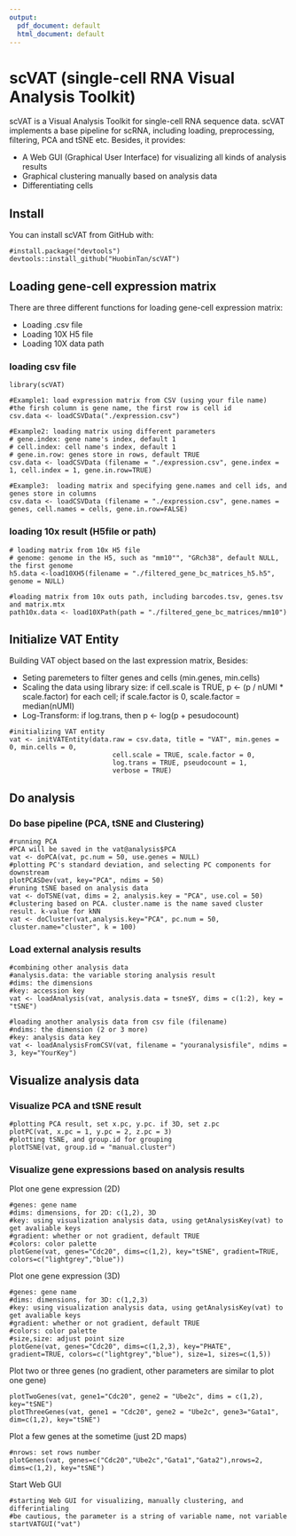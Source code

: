 ```yaml
---
output:
  pdf_document: default
  html_document: default
---
```

# scVAT (single-cell RNA Visual Analysis Toolkit)
scVAT is a Visual Analysis Toolkit for single-cell RNA sequence data. scVAT implements a base pipeline for scRNA, including loading, preprocessing, filtering, PCA and tSNE etc. Besides, it provides:
- A Web GUI (Graphical User Interface) for visualizing all kinds of analysis results
- Graphical clustering manually based on analysis data
- Differentiating cells

## Install
You can install scVAT from GitHub with:
```{r}
#install.package("devtools")
devtools::install_github("HuobinTan/scVAT")
```

## Loading gene-cell expression matrix
There are three different functions for loading gene-cell expression matrix:
- Loading .csv file
- Loading 10X H5 file
- Loading 10X data path

### loading csv file
```{r}
library(scVAT)

#Example1: load expression matrix from CSV (using your file name)
#the firsh column is gene name, the first row is cell id
csv.data <- loadCSVData("./expression.csv")

#Example2: loading matrix using different parameters
# gene.index: gene name's index, default 1
# cell.index: cell name's index, default 1
# gene.in.row: genes store in rows, default TRUE
csv.data <- loadCSVData (filename = "./expression.csv", gene.index = 1, cell.index = 1, gene.in.row=TRUE)

#Example3:  loading matrix and specifying gene.names and cell ids, and genes store in columns
csv.data <- loadCSVData (filename = "./expression.csv", gene.names = genes, cell.names = cells, gene.in.row=FALSE)
```
### loading 10x result (H5file or path)
```{r}
# loading matrix from 10x H5 file
# genome: genome in the H5, such as "mm10"", "GRch38", default NULL, the first genome 
h5.data <-load10XH5(filename = "./filtered_gene_bc_matrices_h5.h5", genome = NULL)

#loading matrix from 10x outs path, including barcodes.tsv, genes.tsv and matrix.mtx
path10x.data <- load10XPath(path = "./filtered_gene_bc_matrices/mm10")
```

## Initialize VAT Entity
Building VAT object based on the last expression matrix, Besides:
- Seting paremeters to filter genes and cells (min.genes, min.cells)
- Scaling the data using library size: if cell.scale is  TRUE, p <- (p / nUMI \* scale.factor) for each cell;  if scale.factor is 0,  scale.factor =  median(nUMI)
- Log-Transform: if log.trans, then p <- log(p + pesudocount)
```{r}
#initializing VAT entity
vat <- initVATEntity(data.raw = csv.data, title = "VAT", min.genes = 0, min.cells = 0,
                          cell.scale = TRUE, scale.factor = 0,
                          log.trans = TRUE, pseudocount = 1,
                          verbose = TRUE)
```

## Do analysis
### Do base pipeline (PCA, tSNE and Clustering)
```{r}
#running PCA
#PCA will be saved in the vat@analysis$PCA
vat <- doPCA(vat, pc.num = 50, use.genes = NULL)
#plotting PC's standard deviation, and selecting PC components for downstream
plotPCASDev(vat, key="PCA", ndims = 50)
#runing tSNE based on analysis data
vat <- doTSNE(vat, dims = 2, analysis.key = "PCA", use.col = 50)
#clustering based on PCA. cluster.name is the name saved cluster result. k-value for kNN
vat <- doCluster(vat,analysis.key="PCA", pc.num = 50, cluster.name="cluster", k = 100)
```
### Load external analysis results
```{r}
#combining other analysis data
#analysis.data: the variable storing analysis result
#dims: the dimensions 
#key: accession key
vat <- loadAnalysis(vat, analysis.data = tsne$Y, dims = c(1:2), key = "tSNE")

#loading another analysis data from csv file (filename)
#ndims: the dimension (2 or 3 more) 
#key: analysis data key
vat <- loadAnalysisFromCSV(vat, filename = "youranalysisfile", ndims = 3, key="YourKey")
```


## Visualize analysis data
### Visualize PCA and tSNE result
```{r}
#plotting PCA result, set x.pc, y.pc. if 3D, set z.pc
plotPC(vat, x.pc = 1, y.pc = 2, z.pc = 3)
#plotting tSNE, and group.id for grouping
plotTSNE(vat, group.id = "manual.cluster")
```
### Visualize gene expressions based on analysis results 
Plot one gene expression (2D) 
```{r}
#genes: gene name
#dims: dimensions, for 2D: c(1,2), 3D
#key: using visualization analysis data, using getAnalysisKey(vat) to get avaliable keys
#gradient: whether or not gradient, default TRUE
#colors: color palette
plotGene(vat, genes="Cdc20", dims=c(1,2), key="tSNE", gradient=TRUE, colors=c("lightgrey","blue"))
```
Plot one gene expression (3D) 
```{r}
#genes: gene name
#dims: dimensions, for 3D: c(1,2,3)
#key: using visualization analysis data, using getAnalysisKey(vat) to get avaliable keys
#gradient: whether or not gradient, default TRUE
#colors: color palette
#size,size: adjust point size
plotGene(vat, genes="Cdc20", dims=c(1,2,3), key="PHATE", gradient=TRUE, colors=c("lightgrey","blue"), size=1, sizes=c(1,5))
```
Plot two or three genes (no gradient, other parameters are similar to plot one gene)
```{r}
plotTwoGenes(vat, gene1="Cdc20", gene2 = "Ube2c", dims = c(1,2), key="tSNE")
plotThreeGenes(vat, gene1 = "Cdc20", gene2 = "Ube2c", gene3="Gata1", dim=c(1,2), key="tSNE")
```
Plot a few genes at the sometime (just 2D maps)
```{r}
#nrows: set rows number
plotGenes(vat, genes=c("Cdc20","Ube2c","Gata1","Gata2"),nrows=2, dims=c(1,2), key="tSNE")
```
Start Web GUI
```{r}
#starting Web GUI for visualizing, manually clustering, and differintialing
#be cautious, the parameter is a string of variable name, not variable
startVATGUI("vat")
```
